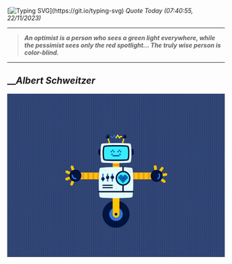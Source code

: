 [![Typing SVG](https://readme-typing-svg.herokuapp.com?font=Press+Start+2P&color=C2F784&size=35&width=900&height=100&lines=Hello+World%2C+I'm+Hung+!)](https://git.io/typing-svg) 
_Quote Today (07:40:55, 22/11/2023)_
___
>**_An optimist is a person who sees a green light everywhere, while the pessimist sees only the red spotlight... The truly wise person is color-blind._**
___

## __**_Albert Schweitzer_**

![RobotDance](src/assets/images/robot-dancing-dribble.gif?style=center)
